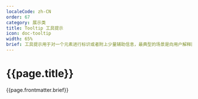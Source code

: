 ```yaml
---
localeCode: zh-CN
order: 67
category: 展示类
title: Tooltip 工具提示
icon: doc-tooltip
width: 65%
brief: 工具提示用于对一个元素进行标识或者附上少量辅助信息，最典型的场景是向用户解释图标的含义、展示被截断的文本、显示图片的描述等。
---
```


<script setup>
import { useData } from 'vitepress';




const modules = import.meta.glob('./demo/*.vue', { query: '?raw', import: 'default', eager: true });

const { site, theme, page, frontmatter } = useData()
</script>

# {{page.title}}

{{page.frontmatter.brief}}
